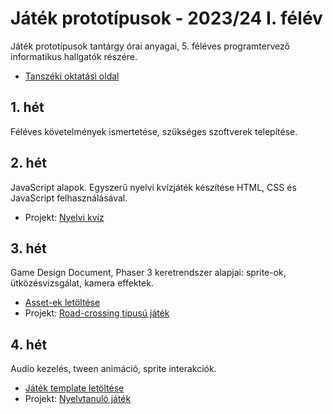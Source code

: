 # Játék prototípusok - 2023/24 I. félév
Játék prototípusok tantárgy órai anyagai, 5. féléves programtervező informatikus hallgatók részére. 

- [Tanszéki oktatási oldal](https://oktatas.iit.uni-miskolc.hu/doku.php?id=tanszek:oktatas:jatek_prototipusok:jatek_prototipusok)

## 1. hét
Féléves követelmények ismertetése, szükséges szoftverek telepítése.

## 2. hét
JavaScript alapok. Egyszerű nyelvi kvízjáték készítése HTML, CSS és JavaScript felhasználásával.

- Projekt: [Nyelvi kvíz](https://github.com/aron123/jatek-prototipusok-2023/blob/main/language-quiz/)

## 3. hét
Game Design Document, Phaser 3 keretrendszer alapjai: sprite-ok, ütközésvizsgálat, kamera effektek. 

- [Asset-ek letöltése](https://github.com/aron123/jatek-prototipusok-2023/raw/main/road-crossing-assets.zip)
- Projekt: [Road-crossing típusú játék](https://github.com/aron123/jatek-prototipusok-2023/blob/main/road-crossing/)

## 4. hét
Audio kezelés, tween animáció, sprite interakciók.

- [Játék template letöltése](https://github.com/aron123/jatek-prototipusok-2023/raw/main/spanish-learning-game-template.zip)
- Projekt: [Nyelvtanuló játék](https://github.com/aron123/jatek-prototipusok-2023/blob/main/spanish-learning-game/)